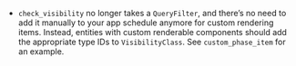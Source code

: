 - `check_visibility` no longer takes a `QueryFilter`, and there’s no need to add it manually to your app schedule anymore for custom rendering items. Instead, entities with custom renderable components should add the appropriate type IDs to `VisibilityClass`. See `custom_phase_item` for an example.
